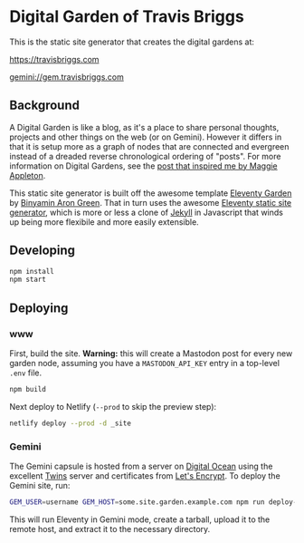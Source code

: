 # Digital Garden of Travis Briggs

This is the static site generator that creates the digital gardens at:

https://travisbriggs.com

[gemini://gem.travisbriggs.com](gemini://gem.travisbriggs.com)

## Background

A Digital Garden is like a blog, as it's a place to share personal thoughts, projects and other things on the web (or on Gemini). However it differs in that it is setup more as a graph of nodes that are connected and evergreen instead of a dreaded reverse chronological ordering of "posts". For more information on Digital Gardens, see the [post that inspired me by Maggie Appleton](https://maggieappleton.com/garden-history).

This static site generator is built off the awesome template [Eleventy Garden](https://github.com/binyamin/eleventy-garden) by [Binyamin Aron Green](https://www.buymeacoffee.com/binyamin). That in turn uses the awesome [Eleventy static site generator](https://www.11ty.dev/), which is more or less a clone of [Jekyll](https://jekyllrb.com/) in Javascript that winds up being more flexibile and more easily extensible.

## Developing

```bash
npm install
npm start
```

## Deploying

### www
First, build the site. **Warning:** this will create a Mastodon post for every new garden node, assuming you have a `MASTODON_API_KEY` entry in a top-level `.env` file.

```bash
npm build
```

Next deploy to Netlify (`--prod` to skip the preview step):

```bash
netlify deploy --prod -d _site
```

### Gemini
The Gemini capsule is hosted from a server on [Digital Ocean](https://www.digitalocean.com/) using the excellent [Twins](https://code.rocket9labs.com/tslocum/twins) server and certificates from [Let's Encrypt](https://letsencrypt.org/). To deploy the Gemini site, run:

```bash
GEM_USER=username GEM_HOST=some.site.garden.example.com npm run deploy-gemini
```

This will run Eleventy in Gemini mode, create a tarball, upload it to the remote host, and extract it to the necessary directory.
